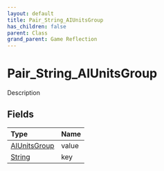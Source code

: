 ```yaml
---
layout: default
title: Pair_String_AIUnitsGroup
has_children: false
parent: Class
grand_parent: Game Reflection
---
```

# Pair_String_AIUnitsGroup
Description 

## Fields
| Type | Name |
|:-------------|:--------------|
| [AIUnitsGroup](/game-reflection/classes/a_i_units_group.md) | value |
| [String](/game-reflection/components/string.md) | key |
